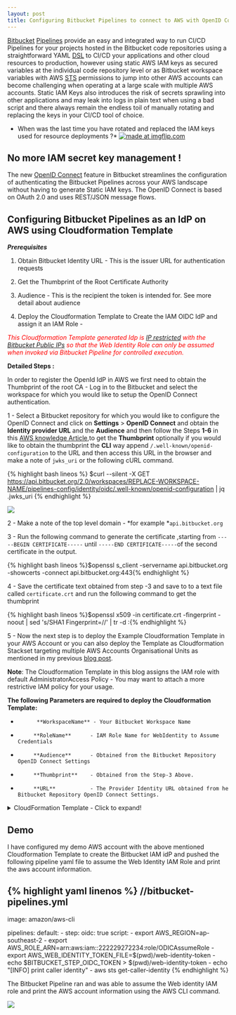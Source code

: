 ```yaml
---
layout: post
title: Configuring Bitbucket Pipelines to connect to AWS with OpenID Connect 
---
```

[Bitbucket](https://bitbucket.org/product?utm_source=partner&utm_medium=aws&utm_campaign=aws-oidc-blog) [Pipelines](https://bitbucket.org/product/features/pipelines) provide an easy and integrated way to run CI/CD Pipelines for your projects hosted in the Bitbucket code repositories using a straightforward YAML [DSL](https://support.atlassian.com/bitbucket-cloud/docs/configure-bitbucket-pipelinesyml/) to CI/CD your applications and other cloud resources to production, however using static AWS IAM keys as secured variables at the individual code repository level or as Bitbucket workspace variables with AWS [STS](https://docs.aws.amazon.com/STS/latest/APIReference/welcome.html) permissions to jump into other AWS accounts can become challenging when operating at a large scale with multiple AWS accounts. Static IAM Keys also introduces the risk of secrets sprawling into other applications and may leak into logs in plain text when using a bad script and there always remain the endless toil of manually rotating and replacing the keys in your CI/CD tool of choice.

* When was the last time you have rotated  and replaced the IAM keys used for resource deployments ?*
  <a href="https://imgflip.com/i/5m8tbc"><img src="https://i.imgflip.com/5m8tbc.jpg" title="made at imgflip.com"/></a> 
  
  
##  No more IAM secret key management !
 The new [OpenID Connect](https://www.youtube.com/watch?v=Kb56GzQ2pSk) feature in Bitbucket streamlines the configuration of authenticating  the Bitbucket Pipelines across your AWS landscape without having to generate Static IAM keys. The OpenID Connect is based on OAuth 2.0 and uses REST/JSON message flows.
 
##   Configuring Bitbucket Pipelines as an IdP on AWS using Cloudformation Template

***Prerequisites***

1. Obtain Bitbucket Identity URL - This is the issuer URL for authentication requests

2. Get the Thumbprint of the Root Certificate Authority

3. Audience - This is the recipient the token is intended for. See more detail about audience

4. Deploy the Cloudformation Template to Create the IAM OIDC IdP and assign it an IAM Role -

<span style="color:red">*This Cloudformation Template generated Idp is [IP restricted](https://docs.aws.amazon.com/IAM/latest/UserGuide/reference_policies_elements_condition_operators.html#Conditions_IPAddress) with the [Bitbucket Public IPs](https://support.atlassian.com/bitbucket-cloud/docs/what-are-the-bitbucket-cloud-ip-addresses-i-should-use-to-configure-my-corporate-firewall/)  so that the Web Identity Role can only be assumed when invoked via Bitbucket Pipeline for controlled execution.*</span>

**Detailed Steps :**


In order to register the OpenId IdP in AWS we first need to obtain the Thumbprint of the root CA - Log in to the Bitbucket and select the workspace for which you would like to setup the OpenID Connect authentication.


1 - Select a Bitbucket repository for which you would like to configure the OpenID Connect and click on **Settings** > **OpenID Connect** and obtain the **Identity provider URL** and the **Audience** and then follow the Steps **1-6** in this [AWS knowledge Article](https://docs.aws.amazon.com/IAM/latest/UserGuide/id_roles_providers_create_oidc.html#manage-oidc-provider-console),to get the **Thumbprint** optionally if you would like to obtain the thumbprint the **CLI** way append `/.well-known/openid-configuration` to the URL and then access this URL in the browser and make a note of `jwks_uri` or the following cURL command.

 {% highlight bash lineos %}
 $curl --silent -X GET https://api.bitbucket.org/2.0/workspaces/REPLACE-WORKSPACE-NAME/pipelines-config/identity/oidc/.well-known/openid-configuration | jq .jwks_uri
{% endhighlight %}





<img src="{{site.baseurl}}/images/bb-oidc/bb-settings.png">


	
2 - Make a note of the top level domain - *for example *`api.bitbucket.org`

3 - Run the following command to generate the certificate ,starting from ```-----BEGIN CERTIFICATE-----``` until ```-----END CERTIFICATE-----```of the second certificate in the output.

{% highlight bash lineos %}$openssl s_client -servername api.bitbucket.org -showcerts -connect api.bitbucket.org:443{% endhighlight %}

4 - Save the certificate text obtained from step -3 and save to to a text file called `certificate.crt` and run the following command to get the thumbprint

{% highlight bash lineos %}$openssl x509 -in certificate.crt -fingerprint -noout | sed 's/SHA1 Fingerprint=//' | tr -d :{% endhighlight %}

5 - Now the next step is to deploy the Example Cloudformation Template in your AWS Account or you can also deploy the Template as Cloudformation Stackset targeting multiple AWS Accounts Organisational Units as mentioned in my previous [blog post](https://mukeshsharma.dev/2021/07/12/aws-terraform-s3-backend.html).

**Note**: The Cloudformation Template in this blog assigns the IAM role with default AdministratorAccess Policy - You may want to attach a more restrictive IAM policy for your usage.

**The following Parameters are required to deploy the Cloudformation Template:**

* 			**WorkspaceName** - Your Bitbucket Workspace Name
* 		   **RoleName**      - IAM Role Name for WebIdentity to Assume Credentials
* 		   **Audience**      - Obtained from the Bitbucket Repository OpenID Connect Settings
* 		   **Thumbprint**    - Obtained from the Step-3 Above.
* 		   **URL**           - The Provider Identity URL obtained from he Bitbucket Repository OpenID Connect Settings.

<details>
  <summary>CloudFormation Template - Click to expand!</summary> 
{% highlight yaml linenos %}
---
AWSTemplateFormatVersion: '2010-09-09'
Description: >-
  [Do Not Delete]
  Template to create Bitbucket Cloud OIDC Provider Identity in AWS Account

Parameters:
  WorkspaceName:
    Type: String
    Description: Bitbucket Cloud Workspace name
  RoleName:
    Type: String
    Description: IAM Role Name to be assumed by the Web Identity
  Audience:
    Type: String
    Description: >-
      The audience is the Client ID issued by the identity provider.
  Thumbprint:
    Type: String
    Description: >-
      Thumbprint is used to verify that the Provider URL is accurate.
  URL:
    Type: String
    Description: >-
      Provider URL that is displayed as Identity Provider on OpenID Connect
      in Bitbucket Cloud.

Resources:

  OIDCProvider:
    Type: AWS::IAM::OIDCProvider
    Properties:
      ClientIdList:
        - !Ref Audience
      ThumbprintList:
        - !Ref Thumbprint
      Url: !Ref URL

  OIDCProviderIAMRole:
    Type: AWS::IAM::Role
    Properties:
      RoleName: !Ref RoleName
      AssumeRolePolicyDocument:
        Fn::Sub:
          - |
            {
              "Version": "2012-10-17",
              "Statement": [
                {
                  "Effect": "Allow",
                  "Principal": {
                    "Federated": "arn:aws:iam::${AWS::AccountId}:oidc-provider/api.bitbucket.org/2.0/workspaces/${workspace_name}/pipelines-config/identity/oidc"
                  },
                  "Action": "sts:AssumeRoleWithWebIdentity",
                  "Condition": {
                    "StringEquals": {
                      "api.bitbucket.org/2.0/workspaces/${workspace_name}/pipelines-config/identity/oidc:aud": "${audience}"
                    },
                    "IpAddress":{
                      "aws:SourceIp": [
                        "34.199.54.113/32",
                        "34.232.25.90/32",
                        "34.232.119.183/32",
                        "34.236.25.177/32",
                        "35.171.175.212/32",
                        "52.54.90.98/32",
                        "52.202.195.162/32",
                        "52.203.14.55/32",
                        "52.204.96.37/32",
                        "34.218.156.209/32",
                        "34.218.168.212/32",
                        "52.41.219.63/32",
                        "35.155.178.254/32",
                        "35.160.177.10/32",
                        "34.216.18.129/32"
                  ]

                }
                  }
                }
              ]
            }
          -
           audience: !Ref Audience
           workspace_name: !Ref WorkspaceName
      Path: /
      ManagedPolicyArns:
        - arn:aws:iam::aws:policy/AdministratorAccess
      Tags:
        - Key: "Name"
          Value: !Ref RoleName
        - Key: "Managed By"
          Value: Cloudformation Stack

Outputs:
  IAMRoleARN:
    Description: Web Identity Assume Role Arn
    Value: !GetAtt OIDCProviderIAMRole.Arn
  OIDCProviderArn:
    Description: Bitbucket Cloud OIDC Provider Identity Arn
    Value: !GetAtt OIDCProvider.Arn

{% endhighlight %}
</details>	    





## Demo 
I have configured my demo AWS account with the above mentioned Cloudformation Template to create the Bitbucket IAM idP and pushed the following pipeline yaml file to assume the Web Identity IAM Role and print the aws account information.

{% highlight yaml linenos %}
//bitbucket-pipelines.yml
---
image: amazon/aws-cli

pipelines:
  default:
    - step:
        oidc: true
        script:
          - export AWS_REGION=ap-southeast-2
          - export AWS_ROLE_ARN=arn:aws:iam::222229272234:role/ODICAssumeRole
          - export AWS_WEB_IDENTITY_TOKEN_FILE=$(pwd)/web-identity-token
          - echo $BITBUCKET_STEP_OIDC_TOKEN > $(pwd)/web-identity-token
          - echo "[INFO] print caller identity"
          - aws sts get-caller-identity
 {% endhighlight %}

The Bitbucket Pipeline ran and was able to assume the Web identity IAM role and print the AWS account information using the AWS CLI command.

<img src="{{site.baseurl}}/images/bb-oidc/bb-pipeline.png">